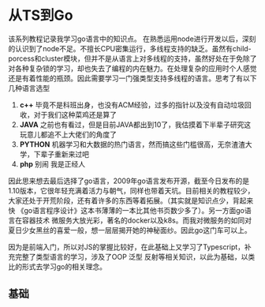 # 从TS到Go
该系列教程记录我学习go语言中的知识点。
在熟悉运用node进行开发以后，深刻的认识到了node不足。不擅长CPU密集运行，多线程支持的缺乏。虽然有child-porcess和cluster模块，但并不是从语言上对多线程的支持，虽然好处在于免除了对各种复杂锁的学习，却也失去了编程的内在魅力。在处理复杂的应用时个人感觉还是有着性能的瓶颈。因此需要学习一门强类型支持多线程的语言。思考了有以下几种语言选型
1. **c++** 毕竟不是科班出身，也没有ACM经验，过多的指针以及没有自动垃圾回收，对于我们这种菜鸡还是算了
2. **JAVA** 之前也有看过，但是目前JAVA都出到10了，我估摸着下半辈子研究这玩意儿都追不上大佬们的角度了
3. **PYTHON** 机器学习和大数据的热门语言，然而搞这些门槛很高，无奈渣渣大学，下辈子重新来过吧
4. **php** 别闹 我是正经人

因此思来想去最后选择了go语言，2009年go语言发布开源，截至今日发布的是1.10版本，它很年轻充满着活力与朝气，同样也带着天坑。目前相关的教程较少，大家还处于开荒阶段，还有着许多的东西等着拓展。（其实就是知识点少，背起来快 《go语言程序设计》这本书薄薄的一本比其他书页数少多了）。另一方面go语言在容器技术 微服务大放光彩，著名的docker以及k8s。而我对微服务的如同对夏日少女黑丝的喜爱一般，想一层层揭开她的神秘面纱。因此go这门车可以上。

因为是前端入门，所以对JS的掌握比较好，在此基础上又学习了Typescript，补充完整了类型语言的学习，涉及了OOP 泛型 反射等相关知识，以此为基础，以类比的形式去学习go的相关理念。

## 基础